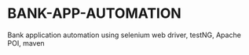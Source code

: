 # BANK-APP-AUTOMATION
Bank application automation using selenium web driver, testNG, Apache POI, maven
